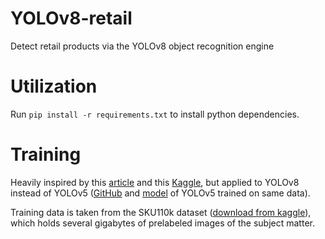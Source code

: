 # YOLOv8-retail
 Detect retail products via the YOLOv8 object recognition engine
# Utilization

Run `pip install -r requirements.txt` to install python dependencies.



# Training

Heavily inspired by this [article](https://medium.com/analytics-vidhya/retail-store-item-detection-using-yolov5-7ba3ddd71b0c) and this [Kaggle](https://www.kaggle.com/code/thedatasith/visualize-sku110k/notebook), but applied to YOLOv8 instead of YOLOv5 ([GitHub](https://github.com/eg4000/SKU110K_CVPR19) and [model](https://drive.google.com/file/d/1f9tRzJSqjuUQzXz8WjJC0V_WD-8y_6wy/view?usp=sharing) of YOLOv5 trained on same data).

Training data is taken from the SKU110k dataset ([download from kaggle](https://www.kaggle.com/datasets/thedatasith/sku110k-annotations)), which holds several gigabytes of prelabeled images of the subject matter.